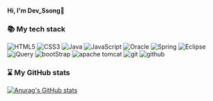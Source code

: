 #### Hi, I'm Dev_Ssong👋


### 📚 My tech stack
![HTML5](http://img.shields.io/badge/-HTML5-F05032?logo=html5&logoColor=ffffff)
![CSS3](https://img.shields.io/badge/CSS3-%231572B6.svg?logo=css3&logoColor=white)
![Java](https://img.shields.io/badge/Java-%23ED8B00.svg?logo=Java&logoColor=white)
![JavaScript](https://img.shields.io/badge/JavaScript-%23323330.svg?logo=JavaScript&logoColor=%23F7DF1E)
![Oracle](https://img.shields.io/badge/Oracle-F80000?logo=Oracle&logoColor=white)
![Spring](https://img.shields.io/badge/Spring-%236DB33F.svg?logo=Spring&logoColor=white)
![Eclipse](https://img.shields.io/badge/Eclipse-FE7A16.svg?logo=Eclipse&logoColor=white)
![jQuery](https://img.shields.io/badge/jQuery-%230769AD.svg?logo=jQuery&logoColor=white)
![bootStrap](https://img.shields.io/badge/Bootstrap-7952B3?logo=Bootstrap&logoColor=white)
![apache tomcat](https://img.shields.io/badge/Apache&nbsp;Tomcat-F8DC75?logo=apachetomcat&logoColor=white)
![git](https://img.shields.io/badge/Git-F05032?logo=git&logoColor=white)
![github](https://img.shields.io/badge/Github-181717?logo=Github&logoColor=white)


### ⌛ My GitHub stats
[![Anurag's GitHub stats](https://github-readme-stats.vercel.app/api?username=sweetSsun&show_icons=true&theme=radical)](https://github.com/anuraghazra/github-readme-stats)

<!--
**sweetSsun/sweetSsun** is a ✨ _special_ ✨ repository because its `README.md` (this file) appears on your GitHub profile.

Here are some ideas to get you started:

- 🔭 I’m currently working on ...
- 🌱 I’m currently learning ...
- 👯 I’m looking to collaborate on ...
- 🤔 I’m looking for help with ...
- 💬 Ask me about ...
- 📫 How to reach me: ...
- 😄 Pronouns: ...
- ⚡ Fun fact: ...
-->

